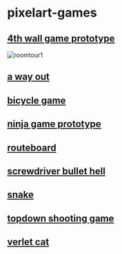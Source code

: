 # pixelart-games
## [4th wall game prototype](https://github.com/emretahtali/pixelart-games/tree/main/4th-wall-game)
![roomtour1](https://github.com/user-attachments/assets/cabe440e-051f-4631-b2db-3d83e4f452fe)

## [a way out](https://github.com/emretahtali/pixelart-games/tree/main/a%20way%20out)

## [bicycle game](https://github.com/emretahtali/pixelart-games/tree/main/bicycle%20game)

## [ninja game prototype](https://github.com/emretahtali/pixelart-games/tree/main/ninja%20game%20prototype)

## [routeboard](https://github.com/emretahtali/pixelart-games/tree/main/routeboard)

## [screwdriver bullet hell](https://github.com/emretahtali/pixelart-games/tree/main/screwdriver%20bullet%20hell)

## [snake](https://github.com/emretahtali/pixelart-games/tree/main/snake)

## [topdown shooting game](https://github.com/emretahtali/pixelart-games/tree/main/topdown%20shooting%20prototype)

## [verlet cat](https://github.com/emretahtali/pixelart-games/tree/main/verlet%20cat)

